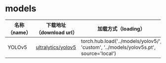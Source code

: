 # models

<div align="center">

|名称（name）|下载地址（download url）|加载方式（loading）|
|--|--|--|
|YOLOv5|[ultralytics/yolov5](https://github.com/ultralytics/yolov5/archive/refs/heads/master.zip)|torch.hub.load('../models/yolov5/', 'custom', '../models/yolov5s.pt', source='local')|